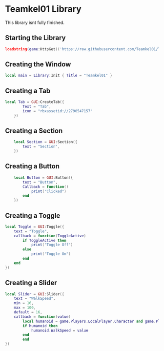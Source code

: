 # Teamkel01 Library
This library isnt fully finished.


## Starting the Library

```lua 
loadstring(game:HttpGet(('https://raw.githubusercontent.com/Teamkel01/Teamkel01-Library/main/Source')),true))()
```
## Creating the Window

```lua
local main = Library:Init { Title = "Teamkel01" }
```
## Creating a Tab

```lua
local Tab = GUI:CreateTab({
		Text = "Tab",
		icon = "rbxassetid://2790547157"
	})
```
## Creating a Section

```lua
    local Section = GUI:Section({
	    text = "Section",
	})
```

## Creating a Button

```lua
	local Button = GUI:Button({
		text = "Button",
		Callback = function()
			print("Clicked")
		end
	})
```

## Creating a Toggle

```lua
local Toggle = GUI:Toggle({
	text = "Toggle",
	callback = function(ToggleActive)
		if ToggleActive then
			print("Toggle Off")
		else
			print("Toggle On")
		end
	end
})
```

## Creating a Slider

```lua
local Slider = GUI:Slider({
	text = "WalkSpeed",
	min = 16,
	max = 100,
	default = 16,
	callback = function(value)
		local humanoid = game.Players.LocalPlayer.Character and game.Players.LocalPlayer.Character:FindFirstChildOfClass("Humanoid")
		if humanoid then
			humanoid.WalkSpeed = value
		end
		end
})
```

